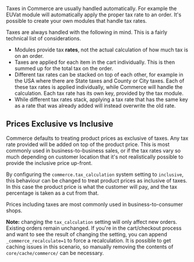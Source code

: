 Taxes in Commerce are usually handled automatically. For example the EUVat module will automatically apply the proper tax rate to an order. It's possible to create your own modules that handle tax rates.

Taxes are always handled with the following in mind. This is a fairly technical list of considerations. 

- Modules provide tax **rates**, not the actual calculation of how much tax is on an order.  
- Taxes are applied for each item in the cart individually. This is then summed up for the total tax on the order. 
- Different tax rates can be stacked on top of each other, for example in the USA where there are State taxes and County or City taxes. Each of these tax rates is applied individually, while Commerce will handle the calculation. Each tax rate has its own key, provided by the tax module. 
- While different tax rates stack, applying a tax rate that has the same key as a rate that was already added will instead overwrite the old rate. 

## Prices Exclusive vs Inclusive 

Commerce defaults to treating product prices as exclusive of taxes. Any tax rate provided will be added on top of the product price. This is most commonly used in business-to-business sales, or if the tax rates vary so much depending on customer location that it's not realistically possible to provide the inclusive price up-front. 

By configuring the `commerce.tax_calculation` system setting to `inclusive`, this behaviour can be changed to treat product prices as inclusive of taxes. In this case the product price is what the customer will pay, and the tax percentage is taken as a cut from that. 

Prices including taxes are most commonly used in business-to-consumer shops. 

**Note:** changing the `tax_calculation` setting will only affect new orders. Existing orders remain unchanged. If you're in the cart/checkout process and want to see the result of changing the setting, you can append `_commerce_recalculate=1` to force a recalculation. It is possible to get caching issues in this scenario, so manually removing the contents of `core/cache/commerce/` can be necessary. 